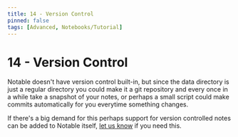 ```yaml
---
title: 14 - Version Control
pinned: false
tags: [Advanced, Notebooks/Tutorial]
---
```


# 14 - Version Control

Notable doesn't have version control built-in, but since the data directory is just a regular directory you could make it a git repository and every once in a while take a snapshot of your notes, or perhaps a small script could make commits automatically for you everytime something changes.

If there's a big demand for this perhaps support for version controlled notes can be added to Notable itself, [let us know](https://github.com/fabiospampinato/notable/issues) if you need this.
